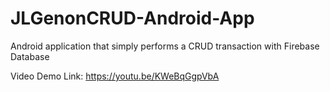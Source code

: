 # JLGenonCRUD-Android-App
Android application that simply performs a CRUD transaction with Firebase Database


Video Demo Link: https://youtu.be/KWeBqGgpVbA

